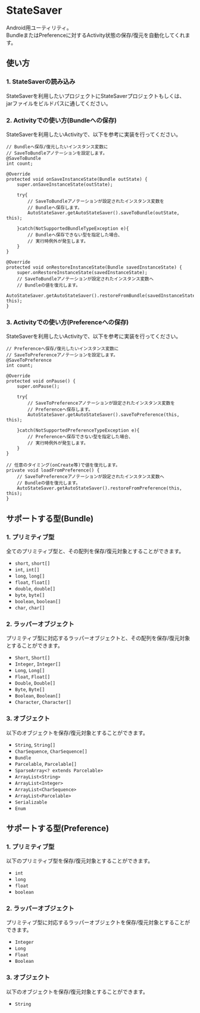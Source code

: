 StateSaver
======================
Android用ユーティリティ。  
BundleまたはPreferenceに対するActivity状態の保存/復元を自動化してくれます。
 
使い方
------
### 1. StateSaverの読み込み ###
StateSaverを利用したいプロジェクトにStateSaverプロジェクトもしくは、  
jarファイルをビルドパスに通してください。

 
### 2. Activityでの使い方(Bundleへの保存) ###
StateSaverを利用したいActivityで、以下を参考に実装を行ってください。
    
    // Bundleへ保存/復元したいインスタンス変数に
    // SaveToBundleアノテーションを設定します。
    @SaveToBundle
    int count;

    @Override
    protected void onSaveInstanceState(Bundle outState) {
        super.onSaveInstanceState(outState);
        
        try{
            // SaveToBundleアノテーションが設定されたインスタンス変数を
            // Bundleへ保存します。
            AutoStateSaver.getAutoStateSaver().saveToBundle(outState, this);
            
        }catch(NotSupportedBundleTypeException e){
            // Bundleへ保存できない型を指定した場合、
            // 実行時例外が発生します。
        }
    }

    @Override
    protected void onRestoreInstanceState(Bundle savedInstanceState) {
        super.onRestoreInstanceState(savedInstanceState);
        // SaveToBundleアノテーションが設定されたインスタンス変数へ
        // Bundleの値を復元します。
        AutoStateSaver.getAutoStateSaver().restoreFromBundle(savedInstanceState, this);
    }

### 3. Activityでの使い方(Preferenceへの保存) ###
StateSaverを利用したいActivityで、以下を参考に実装を行ってください。
    
    // Preferenceへ保存/復元したいインスタンス変数に
    // SaveToPreferenceアノテーションを設定します。
    @SaveToPreference
    int count;

    @Override
    protected void onPause() {
        super.onPause();
        
        try{
            // SaveToPreferenceアノテーションが設定されたインスタンス変数を
            // Preferenceへ保存します。
            AutoStateSaver.getAutoStateSaver().saveToPreference(this, this);
            
        }catch(NotSupportedPreferenceTypeException e){
            // Preferenceへ保存できない型を指定した場合、
            // 実行時例外が発生します。
        }
    }

    // 任意のタイミング(onCreate等)で値を復元します。
    private void loadFromPreference() {
        // SaveToPreferenceアノテーションが設定されたインスタンス変数へ
        // Bundleの値を復元します。
        AutoStateSaver.getAutoStateSaver().restoreFromPreference(this, this);
    }

サポートする型(Bundle)
------
### 1. プリミティブ型 ###
全てのプリミティブ型と、その配列を保存/復元対象とすることができます。

* `short`, `short[]`
* `int`, `int[]`
* `long`, `long[]`
* `float`, `float[]`
* `double`, `double[]`
* `byte`, `byte[]`
* `boolean`, `boolean[]`
* `char`, `char[]`

### 2. ラッパーオブジェクト ###
プリミティブ型に対応するラッパーオブジェクトと、その配列を保存/復元対象とすることができます。

* `Short`, `Short[]`
* `Integer`, `Integer[]`
* `Long`, `Long[]`
* `Float`, `Float[]`
* `Double`, `Double[]`
* `Byte`, `Byte[]`
* `Boolean`, `Boolean[]`
* `Character`, `Character[]`

### 3. オブジェクト ###
以下のオブジェクトを保存/復元対象とすることができます。

* `String`, `String[]`
* `CharSequence`, `CharSequence[]`
* `Bundle`
* `Parcelable`, `Parcelable[]`
* `SparseArray<? extends Parcelable>`
* `ArrayList<String>`
* `ArrayList<Integer>`
* `ArrayList<CharSequence>`
* `ArrayList<Parcelable>`
* `Serializable`
* `Enum`

サポートする型(Preference)
------
### 1. プリミティブ型 ###
以下のプリミティブ型を保存/復元対象とすることができます。

* `int`
* `long`
* `float`
* `boolean`

### 2. ラッパーオブジェクト ###
プリミティブ型に対応するラッパーオブジェクトを保存/復元対象とすることができます。

* `Integer`
* `Long`
* `Float`
* `Boolean`

### 3. オブジェクト ###
以下のオブジェクトを保存/復元対象とすることができます。

* `String`

